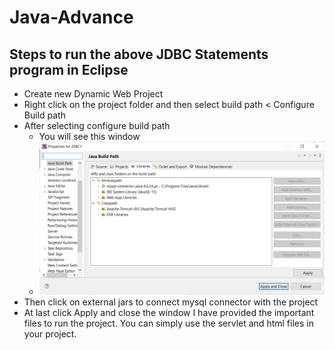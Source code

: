# Java-Advance

## Steps to run the above JDBC Statements program in Eclipse
- Create new Dynamic Web Project
- Right click on the project folder and then select build path < Configure Build path
- After selecting configure build path
  - You will see this window
  - ![](build.PNG)
- Then click on external jars to connect mysql connector with the project
- At last click Apply and close the window
I have provided the important files to run the project. You can simply use the servlet and html files in your project.

